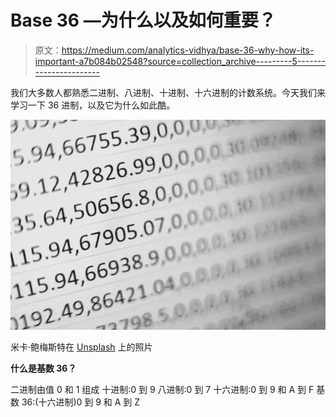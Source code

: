# Base 36 —为什么以及如何重要？

> 原文：<https://medium.com/analytics-vidhya/base-36-why-how-its-important-a7b084b02548?source=collection_archive---------5----------------------->

我们大多数人都熟悉二进制、八进制、十进制、十六进制的计数系统。今天我们来学习一下 36 进制，以及它为什么如此酷。

![](img/822dc6ec65b71ba29876503f97db464f.png)

米卡·鲍梅斯特在 [Unsplash](https://unsplash.com/s/photos/number?utm_source=unsplash&utm_medium=referral&utm_content=creditCopyText) 上的照片

**什么是基数 36？**

二进制由值 0 和 1 组成
十进制:0 到 9
八进制:0 到 7
十六进制:0 到 9 和 A 到 F
基数 36:(十六进制)0 到 9 和 A 到 Z